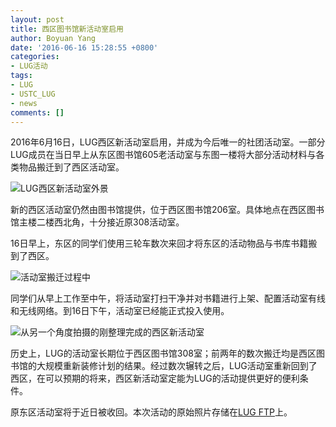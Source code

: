 ```yaml
---
layout: post
title: 西区图书馆新活动室启用
author: Boyuan Yang
date: '2016-06-16 15:28:55 +0800'
categories:
- LUG活动
tags:
- LUG
- USTC_LUG
- news
comments: []
---
```

2016年6月16日，LUG西区新活动室启用，并成为今后唯一的社团活动室。一部分LUG成员在当日早上从东区图书馆605老活动室与东图一楼将大部分活动材料与各类物品搬迁到了西区活动室。

![LUG西区新活动室外景](http://hfs.mirrors.asia/aeeb9765571168b8d36accb36f5eaafae9e4113bb81d722bac80faa766500adf?type=image/jpeg)

新的西区活动室仍然由图书馆提供，位于西区图书馆206室。具体地点在西区图书馆主楼二楼西北角，十分接近原308活动室。

16日早上，东区的同学们使用三轮车数次来回才将东区的活动物品与书库书籍搬到了西区。

![活动室搬迁过程中](http://hfs.mirrors.asia/a0f91a3e9d36664ffb21ae0feaaaf7090712a4a115d8826c6c2072a556b13480?type=image/jpeg)

同学们从早上工作至中午，将活动室打扫干净并对书籍进行上架、配置活动室有线和无线网络。到16日下午，活动室已经能正式投入使用。

![从另一个角度拍摄的刚整理完成的西区新活动室](http://hfs.mirrors.asia/a03b94129ad09f3c7abcd8adfb731e88489d29fcacc760b355cc92f7bd456af7?type=image/jpeg)

历史上，LUG的活动室长期位于西区图书馆308室；前两年的数次搬迁均是西区图书馆的大规模重新装修计划的结果。经过数次辗转之后，LUG活动室重新回到了西区，在可以预期的将来，西区新活动室定能为LUG的活动提供更好的便利条件。

原东区活动室将于近日被收回。本次活动的原始照片存储在[LUG FTP](ftp://ftp:ftp@ftp.ustclug.org)上。
